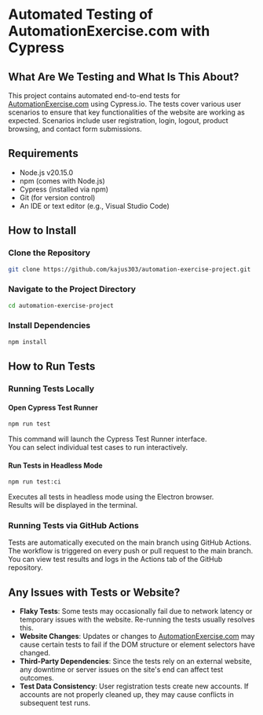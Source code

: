 # Automated Testing of AutomationExercise.com with Cypress

## What Are We Testing and What Is This About?

This project contains automated end-to-end tests for [AutomationExercise.com](https://automationexercise.com) using Cypress.io. The tests cover various user scenarios to ensure that key functionalities of the website are working as expected. Scenarios include user registration, login, logout, product browsing, and contact form submissions.

## Requirements

- Node.js v20.15.0
- npm (comes with Node.js)
- Cypress (installed via npm)
- Git (for version control)
- An IDE or text editor (e.g., Visual Studio Code)

## How to Install

### Clone the Repository

```bash
git clone https://github.com/kajus303/automation-exercise-project.git
```

### Navigate to the Project Directory

```bash
cd automation-exercise-project
```

### Install Dependencies

```bash
npm install
```

## How to Run Tests

### Running Tests Locally

#### Open Cypress Test Runner

```bash
npm run test
```

This command will launch the Cypress Test Runner interface.  
You can select individual test cases to run interactively.

#### Run Tests in Headless Mode

```bash
npm run test:ci
```

Executes all tests in headless mode using the Electron browser.  
Results will be displayed in the terminal.

### Running Tests via GitHub Actions

Tests are automatically executed on the main branch using GitHub Actions.  
The workflow is triggered on every push or pull request to the main branch.  
You can view test results and logs in the Actions tab of the GitHub repository.

## Any Issues with Tests or Website?

- **Flaky Tests**: Some tests may occasionally fail due to network latency or temporary issues with the website. Re-running the tests usually resolves this.
- **Website Changes**: Updates or changes to [AutomationExercise.com](https://automationexercise.com) may cause certain tests to fail if the DOM structure or element selectors have changed.
- **Third-Party Dependencies**: Since the tests rely on an external website, any downtime or server issues on the site's end can affect test outcomes.
- **Test Data Consistency**: User registration tests create new accounts. If accounts are not properly cleaned up, they may cause conflicts in subsequent test runs.
